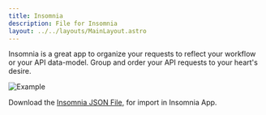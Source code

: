 ```yaml
---
title: Insomnia
description: File for Insomnia
layout: ../../layouts/MainLayout.astro
---
```


Insomnia is a great app to organize your requests to reflect your workflow or your API data-model. Group and order your API requests to your heart's desire.

![Example](https://i.imgur.com/qiSKlUq.png)

<p>
Download the
<a href="/json/Insomnia_2022-04-01.json" download>Insomnia JSON File,</a> for import in Insomnia App.
</p>
